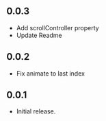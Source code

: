 ## 0.0.3
* Add scrollController property
* Update Readme

## 0.0.2
* Fix animate to last index

## 0.0.1
* Initial release.
